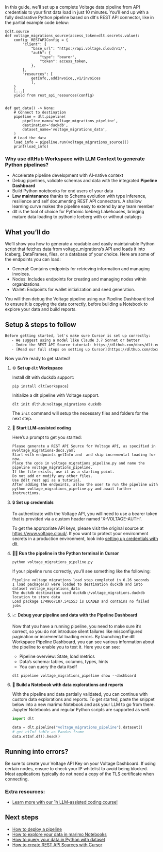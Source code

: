 In this guide, we'll set up a complete Voltage data pipeline from API credentials to your first data load in just 10 minutes. You'll end up with a fully declarative Python pipeline based on dlt's REST API connector, like in the partial example code below:

```python-outcome
@dlt.source
def voltage_migrations_source(access_token=dlt.secrets.value):
    config: RESTAPIConfig = {
        "client": {
            "base_url": "https://api.voltage.cloud/v1/",
            "auth": {
                "type": "bearer",
                "token": access_token,
            },
        },
        "resources": [
            getInfo,,addInvoice,,v1/invoices
            ],
    }
    [...]
    yield from rest_api_resources(config)


def get_data() -> None:
    # Connect to destination
    pipeline = dlt.pipeline(
        pipeline_name='voltage_migrations_pipeline',
        destination='duckdb',
        dataset_name='voltage_migrations_data', 
    )
    # Load the data
    load_info = pipeline.run(voltage_migrations_source())
    print(load_info) 
```

### Why use dltHub Workspace with LLM Context to generate Python pipelines?

- Accelerate pipeline development with AI-native context
- Debug pipelines, validate schemas and data with the integrated **Pipeline Dashboard**
- Build Python notebooks for end users of your data
- **Low maintenance** thanks to Schema evolution with type inference, resilience and self documenting REST API connectors. A shallow learning curve makes the pipeline easy to extend by any team member
- dlt is the tool of choice for Pythonic Iceberg Lakehouses, bringing mature data loading to pythonic Iceberg with or without catalogs

## What you’ll do

We’ll show you how to generate a readable and easily maintainable Python script that fetches data from voltage_migrations’s API and loads it into Iceberg, DataFrames, files, or a database of your choice. Here are some of the endpoints you can load:

- General: Contains endpoints for retrieving information and managing invoices.
- Nodes: Includes endpoints for creating and managing nodes within organizations.
- Wallet: Endpoints for wallet initialization and seed generation.

You will then debug the Voltage pipeline using our Pipeline Dashboard tool to ensure it is copying the data correctly, before building a Notebook to explore your data and build reports.

## Setup & steps to follow

```default
Before getting started, let's make sure Cursor is set up correctly:
   - We suggest using a model like Claude 3.7 Sonnet or better
   - Index the REST API Source tutorial: https://dlthub.com/docs/dlt-ecosystem/verified-sources/rest_api/ and add it to context as **@dlt rest api**
   - [Read our full steps on setting up Cursor](https://dlthub.com/docs/dlt-ecosystem/llm-tooling/cursor-restapi#23-configuring-cursor-with-documentation)
```

Now you're ready to get started!

1. ⚙️ **Set up `dlt` Workspace**
    
    Install dlt with duckdb support:
    ```shell
    pip install dlt[workspace]
    ```

    Initialize a dlt pipeline with Voltage support.
    ```shell
    dlt init dlthub:voltage_migrations duckdb
    ```

    The `init` command will setup the necessary files and folders for the next step.
    
2. 🤠 **Start LLM-assisted coding**
    
    Here’s a prompt to get you started:
    
    ```prompt
    Please generate a REST API Source for Voltage API, as specified in @voltage_migrations-docs.yaml 
    Start with endpoints getInfo and  and skip incremental loading for now. 
    Place the code in voltage_migrations_pipeline.py and name the pipeline voltage_migrations_pipeline. 
    If the file exists, use it as a starting point. 
    Do not add or modify any other files. 
    Use @dlt rest api as a tutorial. 
    After adding the endpoints, allow the user to run the pipeline with python voltage_migrations_pipeline.py and await further instructions.
    ```

    
3. 🔒 **Set up credentials** 
    
    To authenticate with the Voltage API, you will need to use a bearer token that is provided via a custom header named 'X-VOLTAGE-AUTH'.
    
    To get the appropriate API keys, please visit the original source at https://www.voltage.cloud/.
    If you want to protect your environment secrets in a production environment, look into [setting up credentials with dlt](https://dlthub.com/docs/walkthroughs/add_credentials).
    
4. 🏃‍♀️ **Run the pipeline in the Python terminal in Cursor**
    
    ```shell
    python voltage_migrations_pipeline.py
    ```
    
    If your pipeline runs correctly, you’ll see something like the following:
    
    ```shell
    Pipeline voltage_migrations load step completed in 0.26 seconds
    1 load package(s) were loaded to destination duckdb and into dataset voltage_migrations_data
    The duckdb destination used duckdb:/voltage_migrations.duckdb location to store data
    Load package 1749667187.541553 is LOADED and contains no failed jobs
    ```
    
5. 📈 **Debug your pipeline and data with the Pipeline Dashboard**

    Now that you have a running pipeline, you need to make sure it’s correct, so you do not introduce silent failures like misconfigured pagination or incremental loading errors. By launching the dlt Workspace Pipeline Dashboard, you can see various information about the pipeline to enable you to test it. Here you can see:
    - Pipeline overview: State, load metrics
    - Data’s schema: tables, columns, types, hints
    - You can query the data itself
    
    ```shell
    dlt pipeline voltage_migrations_pipeline show --dashboard
    ```
    
6. 🐍 **Build a Notebook with data explorations and reports**

    With the pipeline and data partially validated, you can continue with custom data explorations and reports. To get started, paste the snippet below into a new marimo Notebook and ask your LLM to go from there. Jupyter Notebooks and regular Python scripts are supported as well.

    
    ```python
    import dlt

   data = dlt.pipeline("voltage_migrations_pipeline").dataset()
   # get etInf table as Pandas frame
   data.etInf.df().head()
    ```

## Running into errors?

Be sure to create your Voltage API Key on your Voltage Dashboard. If using certain nodes, ensure to check your IP whitelist to avoid being blocked. Most applications typically do not need a copy of the TLS certificate when connecting.

### Extra resources:

- [Learn more with our 1h LLM-assisted coding course!](https://www.youtube.com/watch?v=GGid70rnJuM)

## Next steps

- [How to deploy a pipeline](https://dlthub.com/docs/walkthroughs/deploy-a-pipeline)
- [How to explore your data in marimo Notebooks](https://dlthub.com/docs/general-usage/dataset-access/marimo)
- [How to query your data in Python with dataset](https://dlthub.com/docs/general-usage/dataset-access/dataset)
- [How to create REST API Sources with Cursor](https://dlthub.com/docs/dlt-ecosystem/llm-tooling/cursor-restapi)